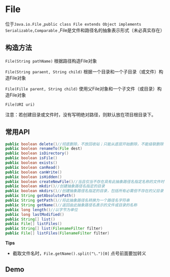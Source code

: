 # File

位于`Java.io.File` ,`public class File extends Object implements Serializable,Comparable` ,File是文件和路径名的抽象表示形式（未必真实存在）

## 构造方法

`File(String pathName)` 根据路径构造File对象

`File(String paraent, String child)` 根据一个目录和一个子目录（或文件）构造File对象

`File(Fille parent, String child)` 使用父File对象和一个子文件（或目录）构造File对象

`File(URI uri)`

注意：若创建目录或文件时，没有写明绝对路径，则默认放在项目根目录下。

## 常用API

```java
public boolean delete()//彻底删除，不放回收站；只能从底层开始删除，不能级联删除
public boolean renameTo(File dest)
public boolean isDirectory()
public boolean isFile()
public boolean exists()
public boolean canRead()
public boolean canWrite()
public boolean isHidden()
public boolean createNewFile()//当且仅当不存在具有此抽象路径名指定名称的文件时，不可分地创建一个新的空文件。
public boolean mkdir()//创建抽象路径名指定的目录
public boolean mkdirs()//创建抽象路径名指定的目录，包括所有必需但不存在的父目录
public String getAbsolutePath()
public String getPath()//将此抽象路径名转换为一个路径名字符串
public String getName()//返回由此抽象路径名表示的文件或目录的名称
public long length()//以字节为单位
public long lastModified()
public String[] list()
public File[] listFiles()
public String[] list(FilenameFilter filter)
public File[] listFiles(FilenameFilter filter)
```

**Tips**

* 截取文件名时，`File.getName().split("\.")[0]` 点号前面要加转义

## Demo



